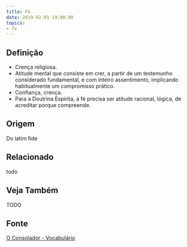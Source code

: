 ```yaml
---
title: Fé
date: 2019-02-01 19:00:00
topics:
- fe
---
```


## Definição
* Crença religiosa. 
* Atitude mental que consiste em crer, a partir de um testemunho considerado
  fundamental, e com inteiro assentimento, implicando habitualmente um
  compromisso prático. 
* Confiança, crença. 
* Para a Doutrina Espírita, a fé precisa ser atitude racional, lógica, de
  acreditar porque compreende.

## Origem
Do latim fide

## Relacionado
todo

## Veja Também
TODO

## Fonte
[O Consolador - Vocabulário](http://www.oconsolador.com.br/linkfixo/vocabulario/principal.html)


